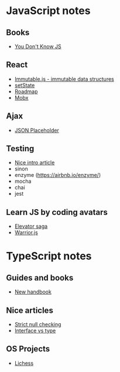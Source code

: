 # JavaScript notes

## Books

* [You Don't Know JS](https://github.com/getify/You-Dont-Know-JS)

## React

* [Immutable.js - immutable data structures](https://github.com/immutable-js/immutable-js)
* [setState](https://www.freecodecamp.org/news/get-pro-with-react-setstate-in-10-minutes-d38251d1c781/)
* [Roadmap](https://reacttraining.com/courses/)
* [Mobx](https://github.com/mobxjs/mobx)

## Ajax

* [JSON Placeholder](https://jsonplaceholder.typicode.com/)

## Testing

* [Nice intro article](https://medium.com/feedzaitech/javascript-and-react-unit-tests-basics-324e93dfc64c)
* sinon
* enzyme (https://airbnb.io/enzyme/)
* mocha
* chai
* jest

## Learn JS by coding avatars

* [Elevator saga](https://play.elevatorsaga.com/)
* [Warrior.js](https://warrior.js.org/)

# TypeScript notes

## Guides and books

* [New handbook](https://microsoft.github.io/TypeScript-New-Handbook/everything/)

## Nice articles

* [Strict null checking](https://github.com/mjbvz/vscode-strict-null-check-migration-tools)
* [Interface vs type](https://pawelgrzybek.com/typescript-interface-vs-type/)

## OS Projects

* [Lichess](https://github.com/ornicar/lila/tree/master/ui)
